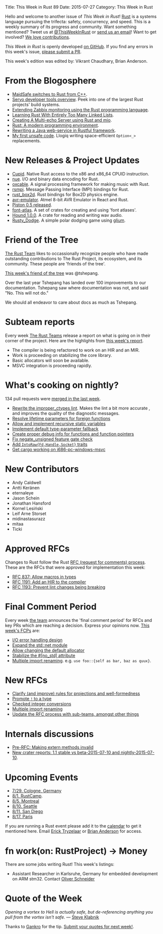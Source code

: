 Title: This Week in Rust 89
Date: 2015-07-27
Category: This Week in Rust

Hello and welcome to another issue of *This Week in Rust*!
[Rust](http://rust-lang.org) is a systems language pursuing the trifecta:
safety, concurrency, and speed. This is a weekly summary of its progress and
community. Want something mentioned? Tweet us at [@ThisWeekInRust](https://twitter.com/ThisWeekInRust) or [send us an
email](mailto:corey@octayn.net?subject=This%20Week%20in%20Rust%20Suggestion)!
Want to get involved? [We love
contributions](https://github.com/rust-lang/rust/wiki/Note-guide-for-new-contributors).

*This Week in Rust* is openly developed [on GitHub](https://github.com/cmr/this-week-in-rust).
If you find any errors in this week's issue, [please submit a PR](https://github.com/cmr/this-week-in-rust/pulls).

This week's edition was edited by: Vikrant Chaudhary, Brian Anderson.

# From the Blogosphere

* [MaidSafe switches to Rust from C++](http://blog.maidsafe.net/2015/07/01/the-ants-are-coming/).
* [Servo developer tools overview](http://blog.servo.org/2015/07/22/environment/). Peek into one of the largest Rust projects' build systems.
* [Extending Zabbix monitoring using the Rust programming language](https://dnaeon.github.io/extending-zabbix-with-rust/).
* [Learning Rust With Entirely Too Many Linked Lists](http://cglab.ca/~abeinges/blah/too-many-lists/book/).
* [Creating A Multi-echo Server using Rust and mio](http://hermanradtke.com/2015/07/22/creating-a-multi-echo-server-using-rust-and-mio.html).
* [Rust: A modern programming environment](https://alexgaynor.net/2015/jul/20/rust-modern-programming-language/).
* [Rewriting a Java web-service in Rustful framework](http://maniagnosis.crsr.net/2015/07/reimplementing-ashurbanipalweb-in-rust.html).
* [My first unsafe code](https://llogiq.github.io/2015/07/23/unsafe.html). Llogiq writing space-efficient `Option<_>` replacements.

# New Releases & Project Updates

* [Cupid](https://github.com/shepmaster/cupid). Native Rust access to the x86 and x86_64 CPUID instruction.
* [nue](https://github.com/arcnmx/nue). I/O and binary data encoding for Rust.
* [oxcable](https://github.com/thenyeguy/oxcable). A signal processing framework for making music with Rust.
* [rsmpi](https://github.com/bsteinb/rsmpi). Message Passing Interface (MPI) bindings for Rust.
* [rust_box2d](https://github.com/Bastacyclop/rust_box2d). Rust bindings for Box2D physics engine.
* [avr-emulator](https://github.com/RealScout/avr-emulator). Atmel 8-bit AVR Emulator in React and Rust.
* [Piston 0.5 released](http://blog.piston.rs/2015/07/22/piston-0.5/).
* [font-atlas](https://www.reddit.com/r/rust_gamedev/comments/3eriwm/fontatlas_a_set_of_crates_for_creating_and_using/). A set of crates for creating and using 'font atlases'.
* [Hound 1.0.0](https://www.reddit.com/r/rust_gamedev/comments/3e2yz7/hound_100_released_a_crate_for_reading_and/). A crate for reading and writing wav audio.
* [Rusty_Dodge](https://www.reddit.com/r/rust_gamedev/comments/3e35xi/rusty_dodge_a_simple_polar_dodging_game_using/). A simple polar dodging game using [glium](https://github.com/tomaka/glium).

# Friend of the Tree

[The Rust Team](http://www.rust-lang.org/team.html) likes to
occassionally recognize people who have made
outstanding contributions to The Rust Project, its ecosystem, and its
community. These people are 'friends of the tree'.

[This week's friend of the tree](https://internals.rust-lang.org/t/subteam-reports-2015-07-24/2397) was @tshepang.

Over the last year Tshepang has landed over 100 improvements to our documentation. Tshepang saw where documentation was not, and said "No. This will not do."

We should all endeavor to care about docs as much as Tshepang.

# Subteam reports

Every week [The Rust Teams](http://www.rust-lang.org/team.html)
release a report on what is going on in their corner of the
project. Here are the highlights from [this week's
report](https://internals.rust-lang.org/t/subteam-reports-2015-07-24/2397/2).

* The compiler is being refactored to work on an HIR and an MIR.
* Work is proceeding on stabilizing the core library.
* Basic allocators will soon be available.
* MSVC integration is proceeding rapidly.

# What's cooking on nightly?

134 pull requests were [merged in the last week][merged].

[merged]: https://github.com/issues?q=is%3Apr+org%3Arust-lang+is%3Amerged+merged%3A2015-07-20..2015-07-27

* [Rewrite the improper_ctypes
  lint](https://github.com/rust-lang/rust/pull/26583). Makes the lint
  a bit more accurate , and improves the quality of the diagnostic
  messages.
* [Resolve lifetime parameters for foreign functions](https://github.com/rust-lang/rust/pull/26588)
* [Allow and implement recursive static variables](https://github.com/rust-lang/rust/pull/26630)
* [Implement default type-parameter fallback](https://github.com/rust-lang/rust/pull/26870)
* [Create proper debug info for functions and function pointers](https://github.com/rust-lang/rust/pull/27025)
* [Fix negate_unsigned feature gate check](https://github.com/rust-lang/rust/pull/27026)
* [Add `IntoRaw{Fd,Handle,Socket}` traits](https://github.com/rust-lang/rust/pull/27064)
* [Get cargo working on i686-pc-windows-msvc](https://github.com/rust-lang/cargo/pull/1825)

# New Contributors

* Andy Caldwell
* Antti Keränen
* eternaleye
* Jason Schein
* Jonathan Hansford
* Kornel Lesiński
* Leif Arne Storset
* midinastasurazz
* mitaa
* Ticki

# Approved RFCs

Changes to Rust follow the Rust [RFC (request for comments)
process](https://github.com/rust-lang/rfcs#rust-rfcs). These
are the RFCs that were approved for implementation this week:

* [RFC 837: Allow macros in types](https://github.com/rust-lang/rfcs/pull/873)
* [RFC 1191: Add an HIR to the compiler](https://github.com/rust-lang/rfcs/pull/1191)
* [RFC 1193: Prevent lint changes being breaking](https://github.com/rust-lang/rfcs/pull/1193)

# Final Comment Period

Every week [the team](https://rust-lang.org/team.html) announces the
'final comment period' for RFCs and key PRs which are reaching a
decision. Express your opinions now. [This week's FCPs][fcp] are:

[fcp]: https://github.com/issues?utf8=%E2%9C%93&q=is%3Apr+org%3Arust-lang+label%3Afinal-comment-period+is%3Aopen+updated%3A2015-07-20..2015-07-27

* [I/O error handling design](https://github.com/rust-lang/rfcs/pull/770)
* [Expand the std::net module](https://github.com/rust-lang/rfcs/pull/1158)
* [Allow changing the default allocator](https://github.com/rust-lang/rfcs/pull/1183)
* [Stabilize the #[no_std] attribute](https://github.com/rust-lang/rfcs/pull/1184)
* [Multiple import
  renaming](https://github.com/rust-lang/rfcs/pull/1219). e.g. `use
  foo::{self as bar, baz as quux}`.

# New RFCs

* [Clarify (and improve) rules for projections and well-formedness](https://github.com/rust-lang/rfcs/pull/1214)
* [Promote `!` to a type](https://github.com/rust-lang/rfcs/pull/1216)
* [Checked integer conversions](https://github.com/rust-lang/rfcs/pull/1218)
* [Multiple import renaming](https://github.com/rust-lang/rfcs/pull/1219)
* [Update the RFC process with sub-teams, amongst other things](https://github.com/rust-lang/rfcs/pull/1224)

# Internals discussions

* [Pre-RFC: Making extern methods invalid](https://internals.rust-lang.org/t/pre-rfc-making-extern-methods-invalid/2357/6)
* [New crater reports: 1.1 stable vs beta-2015-07-10 and nightly-2015-07-10](https://internals.rust-lang.org/t/new-crater-reports-1-1-stable-vs-beta-2015-07-10-and-nightly-2015-07-10/2358/6).

# Upcoming Events

* [7/29. Cologne, Germany](http://www.meetup.com/Rust-Cologne-Bonn/events/222915034/)
* [8/1. RustCamp](http://www.rustcamp.com).
* [8/5. Montreal](http://www.meetup.com/Montreal-Rust-Language-Meetup/events/224148410/)
* [8/10. Seattle](https://www.eventbrite.com/e/mozilla-rust-seattle-meetup-tickets-12222326307?aff=erelexporg)
* [8/11. San Diego](http://www.meetup.com/San-Diego-Rust/events/223766853/)
* [8/17. Paris](http://www.meetup.com/Rust-Paris)

If you are running a Rust event please add it to the [calendar] to get
it mentioned here. Email [Erick Tryzelaar][erickt] or [Brian
Anderson][brson] for access.

[calendar]: https://www.google.com/calendar/embed?src=apd9vmbc22egenmtu5l6c5jbfc%40group.calendar.google.com
[erickt]: mailto:erick.tryzelaar@gmail.com
[brson]: mailto:banderson@mozilla.com

# fn work(on: RustProject) -> Money

There are some jobs writing Rust! This week's listings:

* Assistant Researcher in Karlsruhe, Germany for embedded development on ARM stm32. Contact [Oliver Schneider][oli_obk]

[oli_obk]: mailto:oliver.schneider@kit.edu

# Quote of the Week

*Opening a vortex to Hell is actually safe, but de-referencing anything you pull from the vortex isn't safe.* — [Steve Klabnik](https://github.com/rust-lang/rfcs/pull/1184#issuecomment-123446297)

Thanks to [Gankro](https://users.rust-lang.org/users/gankro) for the tip. [Submit your quotes for next week!][submit].

[submit]: http://users.rust-lang.org/t/twir-quote-of-the-week/328
